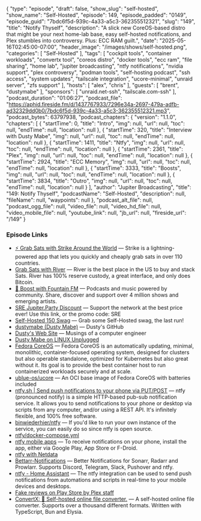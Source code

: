 {
  "type": "episode",
  "draft": false,
  "show_slug": "self-hosted",
  "show_name": "Self-Hosted",
  "episode": 149,
  "episode_padded": "0149",
  "episode_guid": "7bdc6f5d-939c-4a33-a5c3-362355512321",
  "slug": "149",
  "title": "Notify Thyself",
  "description": "A slick new CoreOS-based distro that might be your next home-lab base, easy self-hosted notifications, and Plex stumbles into controversy. Plus: ECC RAM guilt.",
  "date": "2025-05-16T02:45:00-07:00",
  "header_image": "/images/shows/self-hosted.png",
  "categories": [
    "Self-Hosted"
  ],
  "tags": [
    "cockpit tools",
    "container workloads",
    "convertx tool",
    "coreos distro",
    "docker tools",
    "ecc ram",
    "file sharing",
    "home lab",
    "jupiter broadcasting",
    "ntfy notifications",
    "nvidia support",
    "plex controversy",
    "podman tools",
    "self-hosting podcast",
    "ssh access",
    "system updates",
    "tailscale integration",
    "ucore-minimal",
    "unraid server",
    "zfs support"
  ],
  "hosts": [
    "alex",
    "chris"
  ],
  "guests": [
    "brent",
    "dustymabe"
  ],
  "sponsors": [
    "unraid.net-ssh",
    "tailscale.com-ssh"
  ],
  "podcast_duration": "01:06:27",
  "podcast_file": "https://aphid.fireside.fm/d/1437767933/7296e34a-2697-479a-adfb-ad32329dd0b0/7bdc6f5d-939c-4a33-a5c3-362355512321.mp3",
  "podcast_bytes": 63797938,
  "podcast_chapters": {
    "version": "1.1.0",
    "chapters": [
      {
        "startTime": 0,
        "title": "Intro",
        "img": null,
        "url": null,
        "toc": null,
        "endTime": null,
        "location": null
      },
      {
        "startTime": 320,
        "title": "Interview with Dusty Mabe",
        "img": null,
        "url": null,
        "toc": null,
        "endTime": null,
        "location": null
      },
      {
        "startTime": 1411,
        "title": "Ntfy",
        "img": null,
        "url": null,
        "toc": null,
        "endTime": null,
        "location": null
      },
      {
        "startTime": 2361,
        "title": "Plex",
        "img": null,
        "url": null,
        "toc": null,
        "endTime": null,
        "location": null
      },
      {
        "startTime": 2924,
        "title": "ECC Memory",
        "img": null,
        "url": null,
        "toc": null,
        "endTime": null,
        "location": null
      },
      {
        "startTime": 3333,
        "title": "Boosts",
        "img": null,
        "url": null,
        "toc": null,
        "endTime": null,
        "location": null
      },
      {
        "startTime": 3834,
        "title": "Outro",
        "img": null,
        "url": null,
        "toc": null,
        "endTime": null,
        "location": null
      }
    ],
    "author": "Jupiter Broadcasting",
    "title": "149: Notify Thyself",
    "podcastName": "Self-Hosted",
    "description": null,
    "fileName": null,
    "waypoints": null
  },
  "podcast_alt_file": null,
  "podcast_ogg_file": null,
  "video_file": null,
  "video_hd_file": null,
  "video_mobile_file": null,
  "youtube_link": null,
  "jb_url": null,
  "fireside_url": "/149"
}


### Episode Links

  * [⚡ Grab Sats with Strike Around the World](https://strike.me/download/ "⚡ Grab Sats with Strike Around the World") — Strike is a lightning-powered app that lets you quickly and cheaply grab sats in over 110 countries.
  * [Grab Sats with River](https://jupiterbroadcasting.com/river "Grab Sats with River") — River is the best place in the US to buy and stack Sats. River has 100% reserve custody, a great interface, and only does Bitcoin.
  * [🎉 Boost with Fountain FM](https://fountain.fm "🎉 Boost with Fountain FM") — Podcasts and music powered by community. Share, discover and support over 4 million shows and emerging artists.
  * [SRE Jupiter.Party Discount](https://jupitersignal.memberful.com/checkout?coupon=sre&plan=74364 "SRE Jupiter.Party Discount") — Support the network at the best price ever! Use this link, or the promo code: SRE 
  * [Self-Hosted 150 Swag](https://www.jupitergarage.com/ "Self-Hosted 150 Swag") — Grab some Self-Hosted swag, the last run!
  * [dustymabe (Dusty Mabe)](https://github.com/dustymabe "dustymabe \(Dusty Mabe\)") — Dusty's GitHub
  * [Dusty's Web Site](https://dustymabe.com/ "Dusty's Web Site") — Musings of a computer engineer
  * [Dusty Mabe on LINUX Unplugged](https://linuxunplugged.com/guests/dusty "Dusty Mabe on LINUX Unplugged")
  * [Fedora CoreOS](https://docs.fedoraproject.org/en-US/fedora-coreos) — Fedora CoreOS is an automatically updating, minimal, monolithic, container-focused operating system, designed for clusters but also operable standalone, optimized for Kubernetes but also great without it. Its goal is to provide the best container host to run containerized workloads securely and at scale.
  * [ublue-os/ucore](https://github.com/ublue-os/ucore#fedora-coreos "ublue-os/ucore") — An OCI base image of Fedora CoreOS with batteries included
  * [ntfy.sh | Send push notifications to your phone via PUT/POST](https://ntfy.sh/ "ntfy.sh | Send push notifications to your phone via PUT/POST") — ntfy (pronounced notify) is a simple HTTP-based pub-sub notification service. It allows you to send notifications to your phone or desktop via scripts from any computer, and/or using a REST API. It's infinitely flexible, and 100% free software.
  * [binwiederhier/ntfy](https://github.com/binwiederhier/ntfy "binwiederhier/ntfy") — If you'd like to run your own instance of the service, you can easily do so since ntfy is open source.
  * [ntfy/docker-compose.yml ](https://github.com/binwiederhier/ntfy/blob/main/docker-compose.yml "ntfy/docker-compose.yml ")
  * [ntfy mobile apps](https://docs.ntfy.sh/ "ntfy mobile apps") — To receive notifications on your phone, install the app, either via Google Play, App Store or F-Droid. 
  * [ntfy with Netdata](https://learn.netdata.cloud/docs/alerts-&-notifications/notifications/agent-dispatched-notifications/ntfy "ntfy with Netdata")
  * [Bettarr-Notifications](https://github.com/NiNiyas/Bettarr-Notifications "Bettarr-Notifications") — Better Notifications for Sonarr, Radarr and Prowlarr. Supports Discord, Telegram, Slack, Pushover and ntfy.
  * [ntfy - Home Assistant](https://www.home-assistant.io/integrations/ntfy/ "ntfy - Home Assistant") — The ntfy integration can be used to send push notifications from automations and scripts in real-time to your mobile devices and desktops.
  * [Fake reviews on Play Store by Plex staff](https://forums.plex.tv/t/fake-reviews-on-play-store-by-plex-staff/917736 "Fake reviews on Play Store by Plex staff")
  * [ConvertX: 💾 Self-hosted online file converter.](https://github.com/C4illin/ConvertX "ConvertX: 💾 Self-hosted online file converter.") — A self-hosted online file converter. Supports over a thousand different formats. Written with TypeScript, Bun and Elysia.


